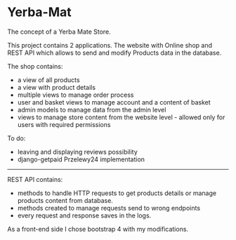 # Yerba-Mat

The concept of a Yerba Mate Store.

This project contains 2 applications. The website with Online shop and REST API which allows to send and modify Products data in the database.

The shop contains:
- a view of all products
- a view with product details
- multiple views to manage order process
- user and basket views to manage account and a content of basket
- admin models to manage data from the admin level
- views to manage store content from the website level - allowed only for users with required permissions


To do:
- leaving and displaying reviews possibility
- django-getpaid Przelewy24 implementation

---

REST API contains:
- methods to handle HTTP requests to get products details or manage products content from database.
- methods created to manage requests send to wrong endpoints
- every request and response saves in the logs.


As a front-end side I chose bootstrap 4 with my modifications.

